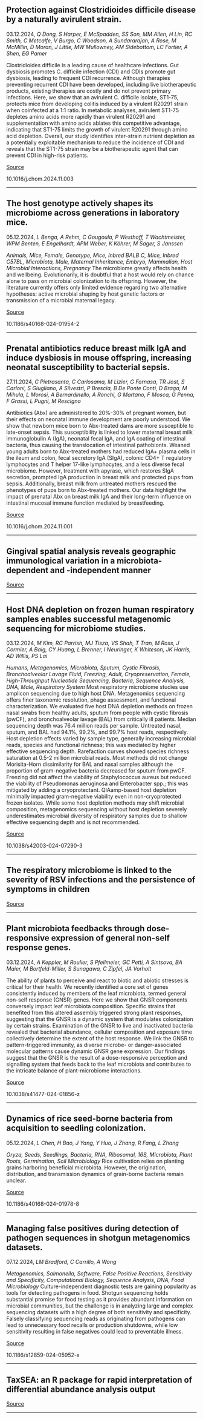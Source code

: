 ## Protection against Clostridioides difficile disease by a naturally avirulent strain.
 03.12.2024, _Q Dong, S Harper, E McSpadden, SS Son, MM Allen, H Lin, RC Smith, C Metcalfe, V Burgo, C Woodson, A Sundararajan, A Rose, M McMillin, D Moran, J Little, MW Mullowney, AM Sidebottom, LC Fortier, A Shen, EG Pamer_


Clostridioides difficile is a leading cause of healthcare infections. Gut dysbiosis promotes C. difficile infection (CDI) and CDIs promote gut dysbiosis, leading to frequent CDI recurrence. Although therapies preventing recurrent CDI have been developed, including live biotherapeutic products, existing therapies are costly and do not prevent primary infections. Here, we show that an avirulent C. difficile isolate, ST1-75, protects mice from developing colitis induced by a virulent R20291 strain when coinfected at a 1:1 ratio. In metabolic analyses, avirulent ST1-75 depletes amino acids more rapidly than virulent R20291 and supplementation with amino acids ablates this competitive advantage, indicating that ST1-75 limits the growth of virulent R20291 through amino acid depletion. Overall, our study identifies inter-strain nutrient depletion as a potentially exploitable mechanism to reduce the incidence of CDI and reveals that the ST1-75 strain may be a biotherapeutic agent that can prevent CDI in high-risk patients.

[Source](https://www.cell.com/cell-host-microbe/abstract/S1931-3128(24)00409-8)

10.1016/j.chom.2024.11.003

---

## The host genotype actively shapes its microbiome across generations in laboratory mice.
 05.12.2024, _L Benga, A Rehm, C Gougoula, P Westhoff, T Wachtmeister, WPM Benten, E Engelhardt, APM Weber, K Köhrer, M Sager, S Janssen_


_Animals, Mice, Female, Genotype, Mice, Inbred BALB C, Mice, Inbred C57BL, Microbiota, Male, Maternal Inheritance, Embryo, Mammalian, Host Microbial Interactions, Pregnancy_
The microbiome greatly affects health and wellbeing. Evolutionarily, it is doubtful that a host would rely on chance alone to pass on microbial colonization to its offspring. However, the literature currently offers only limited evidence regarding two alternative hypotheses: active microbial shaping by host genetic factors or transmission of a microbial maternal legacy.

[Source](https://microbiomejournal.biomedcentral.com/articles/10.1186/s40168-024-01954-2)

10.1186/s40168-024-01954-2

---

## Prenatal antibiotics reduce breast milk IgA and induce dysbiosis in mouse offspring, increasing neonatal susceptibility to bacterial sepsis.
 27.11.2024, _C Pietrasanta, C Carlosama, M Lizier, G Fornasa, TR Jost, S Carloni, S Giugliano, A Silvestri, P Brescia, B De Ponte Conti, D Braga, M Mihula, L Morosi, A Bernardinello, A Ronchi, G Martano, F Mosca, G Penna, F Grassi, L Pugni, M Rescigno_


Antibiotics (Abx) are administered to 20%-30% of pregnant women, but their effects on neonatal immune development are poorly understood. We show that newborn mice born to Abx-treated dams are more susceptible to late-onset sepsis. This susceptibility is linked to lower maternal breast milk immunoglobulin A (IgA), neonatal fecal IgA, and IgA coating of intestinal bacteria, thus causing the translocation of intestinal pathobionts. Weaned young adults born to Abx-treated mothers had reduced IgA+ plasma cells in the ileum and colon, fecal secretory IgA (SIgA), colonic CD4+ T regulatory lymphocytes and T helper 17-like lymphocytes, and a less diverse fecal microbiome. However, treatment with apyrase, which restores SIgA secretion, prompted IgA production in breast milk and protected pups from sepsis. Additionally, breast milk from untreated mothers rescued the phenotypes of pups born to Abx-treated mothers. Our data highlight the impact of prenatal Abx on breast milk IgA and their long-term influence on intestinal mucosal immune function mediated by breastfeeding.

[Source](https://www.cell.com/cell-host-microbe/fulltext/S1931-3128(24)00407-4)

10.1016/j.chom.2024.11.001

---

## Gingival spatial analysis reveals geographic immunological variation in a microbiota-dependent and -independent manner 

[Source](https://www.nature.com/articles/s41522-024-00625-2)

---

## Host DNA depletion on frozen human respiratory samples enables successful metagenomic sequencing for microbiome studies.
 03.12.2024, _M Kim, RC Parrish, MJ Tisza, VS Shah, T Tran, M Ross, J Cormier, A Baig, CY Huang, L Brenner, I Neuringer, K Whiteson, JK Harris, AD Willis, PS Lai_


_Humans, Metagenomics, Microbiota, Sputum, Cystic Fibrosis, Bronchoalveolar Lavage Fluid, Freezing, Adult, Cryopreservation, Female, High-Throughput Nucleotide Sequencing, Bacteria, Sequence Analysis, DNA, Male, Respiratory System_
Most respiratory microbiome studies use amplicon sequencing due to high host DNA. Metagenomics sequencing offers finer taxonomic resolution, phage assessment, and functional characterization. We evaluated five host DNA depletion methods on frozen nasal swabs from healthy adults, sputum from people with cystic fibrosis (pwCF), and bronchoalveolar lavage (BAL) from critically ill patients. Median sequencing depth was 76.4 million reads per sample. Untreated nasal, sputum, and BAL had 94.1%, 99.2%, and 99.7% host reads, respectively. Host depletion effects varied by sample type, generally increasing microbial reads, species and functional richness; this was mediated by higher effective sequencing depth. Rarefaction curves showed species richness saturation at 0.5-2 million microbial reads. Most methods did not change Morisita-Horn dissimilarity for BAL and nasal samples although the proportion of gram-negative bacteria decreased for sputum from pwCF. Freezing did not affect the viability of Staphylococcus aureus but reduced the viability of Pseudomonas aeruginosa and Enterobacter spp.; this was mitigated by adding a cryoprotectant. QIAamp-based host depletion minimally impacted gram-negative viability even in non-cryoprotected frozen isolates. While some host depletion methods may shift microbial composition, metagenomics sequencing without host depletion severely underestimates microbial diversity of respiratory samples due to shallow effective sequencing depth and is not recommended.

[Source](https://www.nature.com/articles/s42003-024-07290-3)

10.1038/s42003-024-07290-3

---

## The respiratory microbiome is linked to the severity of RSV infections and the persistence of symptoms in children

[Source](https://www.cell.com/cell-reports-medicine/fulltext/S2666-3791(24)00607-4)

---

## Plant microbiota feedbacks through dose-responsive expression of general non-self response genes.
 03.12.2024, _A Keppler, M Roulier, S Pfeilmeier, GC Petti, A Sintsova, BA Maier, M Bortfeld-Miller, S Sunagawa, C Zipfel, JA Vorholt_


The ability of plants to perceive and react to biotic and abiotic stresses is critical for their health. We recently identified a core set of genes consistently induced by members of the leaf microbiota, termed general non-self response (GNSR) genes. Here we show that GNSR components conversely impact leaf microbiota composition. Specific strains that benefited from this altered assembly triggered strong plant responses, suggesting that the GNSR is a dynamic system that modulates colonization by certain strains. Examination of the GNSR to live and inactivated bacteria revealed that bacterial abundance, cellular composition and exposure time collectively determine the extent of the host response. We link the GNSR to pattern-triggered immunity, as diverse microbe- or danger-associated molecular patterns cause dynamic GNSR gene expression. Our findings suggest that the GNSR is the result of a dose-responsive perception and signalling system that feeds back to the leaf microbiota and contributes to the intricate balance of plant-microbiome interactions.

[Source](https://www.nature.com/articles/s41477-024-01856-z)

10.1038/s41477-024-01856-z

---

## Dynamics of rice seed-borne bacteria from acquisition to seedling colonization.
 05.12.2024, _L Chen, H Bao, J Yang, Y Huo, J Zhang, R Fang, L Zhang_


_Oryza, Seeds, Seedlings, Bacteria, RNA, Ribosomal, 16S, Microbiota, Plant Roots, Germination, Soil Microbiology_
Rice cultivation relies on planting grains harboring beneficial microbiota. However, the origination, distribution, and transmission dynamics of grain-borne bacteria remain unclear.

[Source](https://microbiomejournal.biomedcentral.com/articles/10.1186/s40168-024-01978-8)

10.1186/s40168-024-01978-8

---

## Managing false positives during detection of pathogen sequences in shotgun metagenomics datasets.
 07.12.2024, _LM Bradford, C Carrillo, A Wong_


_Metagenomics, Salmonella, Software, False Positive Reactions, Sensitivity and Specificity, Computational Biology, Sequence Analysis, DNA, Food Microbiology_
Culture-independent diagnostic tests are gaining popularity as tools for detecting pathogens in food. Shotgun sequencing holds substantial promise for food testing as it provides abundant information on microbial communities, but the challenge is in analyzing large and complex sequencing datasets with a high degree of both sensitivity and specificity. Falsely classifying sequencing reads as originating from pathogens can lead to unnecessary food recalls or production shutdowns, while low sensitivity resulting in false negatives could lead to preventable illness.

[Source](https://bmcbioinformatics.biomedcentral.com/articles/10.1186/s12859-024-05952-x)

10.1186/s12859-024-05952-x

---

## TaxSEA: an R package for rapid interpretation of differential abundance analysis output

[Source](https://www.biorxiv.org/content/10.1101/2024.11.20.624438v1.abstract)

---

